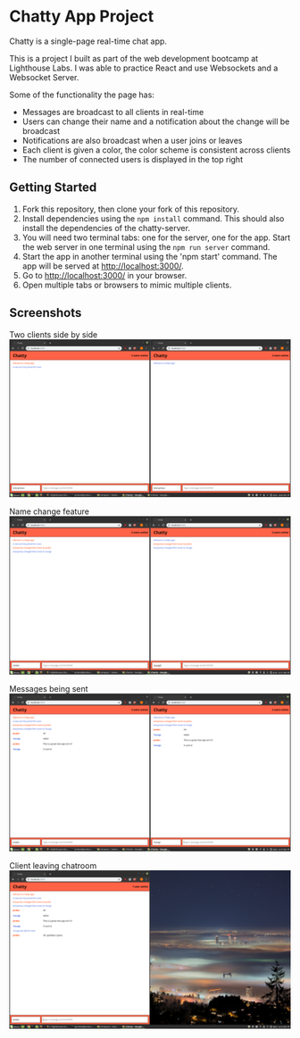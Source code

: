 # Chatty App Project

Chatty is a single-page real-time chat app.

This is a project I built as part of the web development bootcamp at Lighthouse Labs. I was able to practice React and use Websockets and a Websocket Server.

Some of the functionality the page has:
- Messages are broadcast to all clients in real-time
- Users can change their name and a notification about the change will be broadcast
- Notifications are also broadcast when a user joins or leaves
- Each client is given a color, the color scheme is consistent across clients
- The number of connected users is displayed in the top right

## Getting Started

1. Fork this repository, then clone your fork of this repository.
2. Install dependencies using the `npm install` command. This should also install the dependencies of the chatty-server.
3. You will need two terminal tabs: one for the server, one for the app.
   Start the web server in one terminal using the `npm run server` command.
4. Start the app in another terminal using the 'npm start' command.
   The app will be served at <http://localhost:3000/>.
5. Go to <http://localhost:3000/> in your browser.
6. Open multiple tabs or browsers to mimic multiple clients.

## Screenshots

Two clients side by side
!["Screenshot of two clients on load"](https://github.com/jordanyoungs/chatty/blob/master/docs/Home.png?raw=true)

Name change feature
!["Screenshot of names changing"](https://github.com/jordanyoungs/chatty/blob/master/docs/NameChanges.png?raw=true)

Messages being sent
!["Screenshot of some messaging"](https://github.com/jordanyoungs/chatty/blob/master/docs/Messaging.png?raw=true)

Client leaving chatroom
!["Screenshot of a client leaving"](https://github.com/jordanyoungs/chatty/blob/master/docs/Leaving.png?raw=true)
